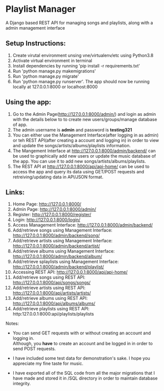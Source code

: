 # Playlist Manager

A Django based REST API for managing songs and playlists, along with a admin management interface

## Setup Instructions:

1. Create virutal environment unsing vne/virtualenv/etc using Python3.8
2. Activate virtual environment in terminal
3. Install dependencies by running 'pip install -r requirements.txt'
4. Run 'python manage.py makemigrations'
5. Run 'python manage.py migrate'
6. Run 'python manage.py runserver'. The app should now be running locally at 127.0.0.1:8000 or localhost:8000

## Using the app:

1. Go to the Admin Page(http://127.0.0.1:8000/admin/) and login as admin with the details below to to create new users/groups/manage database of app.
2. The admin username is **admin** and password is **testing321**
3. You can either use the Management Interface(after logging in as admin) or teh REST API(after creating a account and logging in) in order to view and update the songs/artists/albums/playlists information.
4. The Mangement Interface at http://127.0.0.1:8000/admin/backend/ can be used to graphically add new users or update the music database of the app. You can use it to add new songs/artists/albums/playlists.
5. The REST API at http://127.0.0.1:8000/api/api-home/ can be used to access the app and query its data using GET/POST requests and retreiving/updating data in API/JSON format.

## Links:

1. Home Page: http://127.0.0.1:8000/
2. Admin Page: http://127.0.0.1:8000/admin/
3. Register: http://127.0.0.1:8000/register/
4. Login: http://127.0.0.1:8000/login/
5. Access Management Interface: http://127.0.0.1:8000/admin/backend/
6. Add/retrieve songs using Management Interface: http://127.0.0.1:8000/admin/backend/song/
7. Add/retrieve artists using Management Interface: http://127.0.0.1:8000/admin/backend/artist/
8. Add/retrieve albums using Management Interface: http://127.0.0.1:8000/admin/backend/album/
9. Add/retrieve splaylists using Management Interface: http://127.0.0.1:8000/admin/backend/playlist/
10. Accessing REST API: http://127.0.0.1:8000/api/api-home/
11. Add/retrieve songs using REST API: http://127.0.0.1:8000/api/songs/songs/
12. Add/retrieve artists using REST API: http://127.0.0.1:8000/api/artists/artists/
13. Add/retrieve albums using REST API: http://127.0.0.1:8000/api/albums/albums/
14. Add/retrieve playlists using REST API: http:127.0.0.1:8000:api/playlists/playlists

Notes:

- You can send GET requests with or without creating an account and logging in.   
Although, you **have** to create an account and be logged in in order to send POST requests.

- I have included some test data for demonstration's sake. I hope you appreciate my fine taste for music.

- I have exported all of the SQL code from all the major migrations that I have made and stored it in /SQL directory in order to maintain database integrity.


